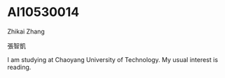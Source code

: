 # AI10530014
Zhikai Zhang 

張智凱

I am studying at Chaoyang University of Technology.
My usual interest is reading.
